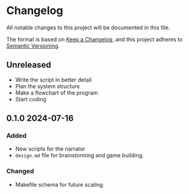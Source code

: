 # Changelog

All notable changes to this project will be documented in this file.

The format is based on [Keep a Changelog](https://keepachangelog.com/en/1.1.0/),
and this project adheres to [Semantic Versioning](https://semver.org/spec/v2.0.0.html).

## Unreleased

- Write the script in better detail
- Plan the system structure
- Make a flowchart of the program
- Start coding

## 0.1.0 2024-07-16

### Added

- New scripts for the narrator
- `design.md` file for brainstorming and game building.

### Changed

- Makefile schema for future scaling.

